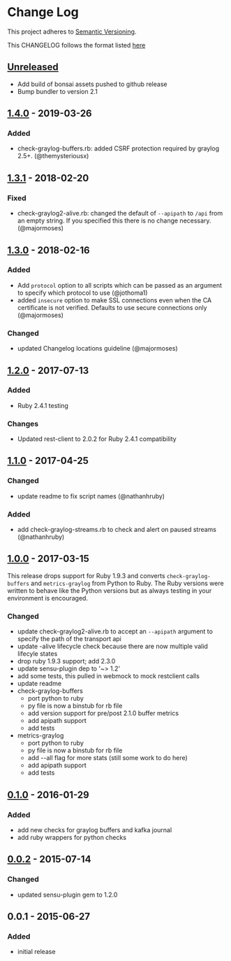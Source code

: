 # Change Log
This project adheres to [Semantic Versioning](http://semver.org/).

This CHANGELOG follows the format listed [here](https://github.com/sensu-plugins/community/blob/master/HOW_WE_CHANGELOG.md)

## [Unreleased]
- Add build of bonsai assets pushed to github release
- Bump bundler to version 2.1

## [1.4.0] - 2019-03-26
### Added
- check-graylog-buffers.rb: added CSRF protection required by graylog 2.5+. (@themysteriousx)

## [1.3.1] - 2018-02-20
### Fixed
- check-graylog2-alive.rb: changed the default of `--apipath` to `/api` from an empty string. If you specified this there is no change necessary. (@majormoses)

## [1.3.0] - 2018-02-16
### Added
- Add `protocol` option to all scripts which can be passed as an argument to specify which protocol to use (@jothoma1)
- added `insecure` option to make SSL connections even when the CA certificate is not verified. Defaults to use secure connections only (@majormoses)

### Changed
- updated Changelog locations guideline (@majormoses)

## [1.2.0] - 2017-07-13
### Added
- Ruby 2.4.1 testing

### Changes
- Updated rest-client to 2.0.2 for Ruby 2.4.1 compatibility

## [1.1.0] - 2017-04-25
### Changed
- update readme to fix script names (@nathanhruby)

### Added
- add check-graylog-streams.rb to check and alert on paused streams (@nathanhruby)

## [1.0.0] - 2017-03-15
This release drops support for Ruby 1.9.3 and converts `check-graylog-buffers` and `metrics-graylog`
from Python to Ruby. The Ruby versions were written to behave like the Python versions but as always testing
in your environment is encouraged.

### Changed
- update check-graylog2-alive.rb to accept an `--apipath` argument to specify the path of the transport api
- update -alive lifecycle check because there are now multiple valid lifecyle states
- drop ruby 1.9.3 support; add 2.3.0
- update sensu-plugin dep to '~> 1.2'
- add some tests, this pulled in webmock to mock restclient calls
- update readme
- check-graylog-buffers
  - port python to ruby
  - py file is now a binstub for rb file
  - add version support for pre/post 2.1.0 buffer metrics
  - add apipath support
  - add tests
- metrics-graylog
  - port python to ruby
  - py file is now a binstub for rb file
  - add --all flag for more stats (still some work to do here)
  - add apipath support
  - add tests

## [0.1.0] - 2016-01-29
### Added
- add new checks for graylog buffers and kafka journal
- add ruby wrappers for python checks

## [0.0.2] - 2015-07-14
### Changed
- updated sensu-plugin gem to 1.2.0

## 0.0.1 - 2015-06-27
### Added
- initial release

[Unreleased]: https://github.com/sensu-plugins/sensu-plugins-graylog/compare/1.4.0...HEAD
[1.4.0]: https://github.com/sensu-plugins/sensu-plugins-graylog/compare/1.3.1...1.4.0
[1.3.1]: https://github.com/sensu-plugins/sensu-plugins-graylog/compare/1.3.0...1.3.1
[1.3.0]: https://github.com/sensu-plugins/sensu-plugins-graylog/compare/1.2.0...1.3.0
[1.2.0]: https://github.com/sensu-plugins/sensu-plugins-graylog/compare/1.1.0...1.2.0
[1.1.0]: https://github.com/sensu-plugins/sensu-plugins-graylog/compare/1.0.0...1.1.0
[1.0.0]: https://github.com/sensu-plugins/sensu-plugins-graylog/compare/0.1.0...1.0.0
[0.1.0]: https://github.com/sensu-plugins/sensu-plugins-graylog/compare/0.0.2...0.1.0
[0.0.2]: https://github.com/sensu-plugins/sensu-plugins-graylog/compare/0.0.1...0.0.2
